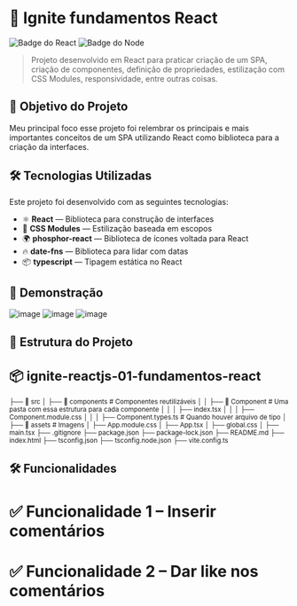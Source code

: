 # 🚀 Ignite fundamentos React

![Badge do React](https://img.shields.io/badge/React-18.2.0-blue.svg) ![Badge do Node](https://img.shields.io/badge/Node.js-18.0.0-green.svg)

> Projeto desenvolvido em React para praticar criação de um SPA, criação de componentes, definição de propriedades, estilização com CSS Modules, responsividade, entre outras coisas.

## 🎯 Objetivo do Projeto
Meu principal foco esse projeto foi relembrar os principais e mais importantes conceitos de um SPA utilizando React como biblioteca para a criação da interfaces.

## 🛠️ Tecnologias Utilizadas
Este projeto foi desenvolvido com as seguintes tecnologias:

- ⚛️ **React** — Biblioteca para construção de interfaces
- 🎨  **CSS Modules** — Estilização baseada em escopos
- 🌍 **phosphor-react** — Biblioteca de ícones voltada para React
- 🔥 **date-fns** — Biblioteca para lidar com datas
- 📦 **typescript** — Tipagem estática no React

## 📸 Demonstração
![image](https://github.com/user-attachments/assets/50d02080-132b-4ef5-a06a-59a4b83dff99)
![image](https://github.com/user-attachments/assets/4503835b-ab9c-4a2f-8ffe-392342c621d2)
![image](https://github.com/user-attachments/assets/3599202a-90ae-483e-9384-d7c169f7604e)

## 📂 Estrutura do Projeto

<small>

# 📦 ignite-reactjs-01-fundamentos-react
├── 📂 src
│   ├── 📂 components  # Componentes reutilizáveis
│   │   ├── 📂 Component   # Uma pasta com essa estrutura para cada componente
│   │   │   ├── index.tsx
│   │   │   ├── Component.module.css
│   │   │   ├── Component.types.ts  # Quando houver arquivo de tipo
│   ├── 📂 assets      # Imagens
│   ├── App.module.css
│   ├── App.tsx
│   ├── global.css
│   ├── main.tsx
├── .gitignore
├── package.json
├── package-lock.json
├── README.md
├── index.html
├── tsconfig.json
├── tsconfig.node.json
├── vite.config.ts

</small>

## 🛠️ Funcionalidades
# ✅ Funcionalidade 1 – Inserir comentários
# ✅ Funcionalidade 2 – Dar like nos comentários
